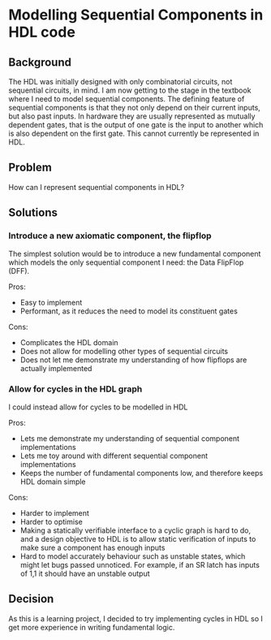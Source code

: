 # Modelling Sequential Components in HDL code

## Background

The HDL was initially designed with only combinatorial circuits, not sequential
circuits, in mind. I am now getting to the stage in the textbook where I need to
model sequential components. The defining feature of sequential components is
that they not only depend on their current inputs, but also past inputs. In
hardware they are usually represented as mutually dependent gates, that is the
output of one gate is the input to another which is also dependent on the first
gate. This cannot currently be represented in HDL.

## Problem

How can I represent sequential components in HDL?

## Solutions

### Introduce a new axiomatic component, the flipflop

The simplest solution would be to introduce a new fundamental component which
models the only sequential component I need: the Data FlipFlop (DFF).

Pros:

* Easy to implement
* Performant, as it reduces the need to model its constituent gates

Cons:

* Complicates the HDL domain
* Does not allow for modelling other types of sequential circuits
* Does not let me demonstrate my understanding of how flipflops are actually
  implemented

### Allow for cycles in the HDL graph

I could instead allow for cycles to be modelled in HDL

Pros:

* Lets me demonstrate my understanding of sequential component implementations
* Lets me toy around with different sequential component implementations
* Keeps the number of fundamental components low, and therefore keeps HDL domain
  simple

Cons:

* Harder to implement
* Harder to optimise
* Making a statically verifiable interface to a cyclic graph is hard to do, and
  a design objective to HDL is to allow static verification of inputs to make
  sure a component has enough inputs
* Hard to model accurately behaviour such as unstable states, which might let
  bugs passed unnoticed. For example, if an SR latch has inputs of 1,1 it should
  have an unstable output

## Decision

As this is a learning project, I decided to try implementing cycles in HDL so I
get more experience in writing fundamental logic.

